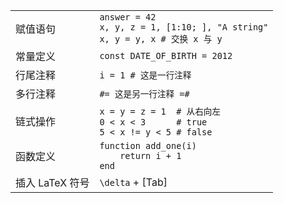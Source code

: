 |                |                                                                                     |
| ---------------| ----------------------------------------------------------------------------------- |
| 赋值语句        | `answer = 42`<br>`x, y, z = 1, [1:10; ], "A string"`<br>`x, y = y, x # 交换 x 与 y` |
| 常量定义        | `const DATE_OF_BIRTH = 2012`                                                       |
| 行尾注释        | `i = 1 # 这是一行注释`                                                              |
| 多行注释        | `#= 这是另一行注释 =#`                                                              |
| 链式操作        | `x = y = z = 1  # 从右向左`<br>`0 < x < 3      # true`<br>`5 < x != y < 5 # false` |
| 函数定义        | `function add_one(i)`<br>`    return i + 1`<br>`end`                               |
| 插入 LaTeX 符号 | `\delta` + [Tab]                                                                   |
